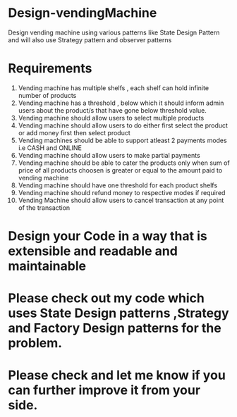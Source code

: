 # Design-vendingMachine
Design vending machine using various patterns like State Design Pattern and will also use Strategy pattern and observer patterns

 # Requirements
 1. Vending machine has multiple shelfs , each shelf can hold infinite number of products
 2. Vending machine has a threshold , below which it should inform admin users about the product/s that have gone below threshold value.
 3. Vending machine should allow users to select multiple products
 4. Vending machine should allow users to do either first select the product or add money first then select product
 5. Vending machines should be able to support atleast 2 payments modes i.e CASH and ONLINE
 6. Vending machine should allow users to make partial payments
 7. Vending machine should be able to cater the products only when sum of price of all products choosen is greater or equal to the amount paid to vending machine
 8. Vending machine should have one threshold for each product shelfs
 9. Vending machine should refund money to respective modes if required
 10. Vending Machine should allow users to cancel transaction at any point of the transaction
     
    
# Design your Code in a way that is extensible and readable and maintainable

# Please check out my code which uses State Design patterns ,Strategy and Factory Design patterns for the problem.

# Please check and let me know if you can further improve it from your side.
